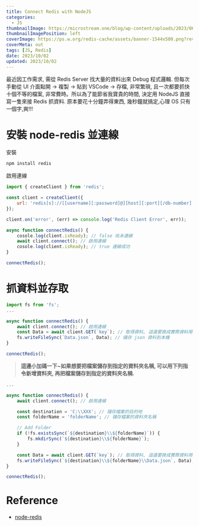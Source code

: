 ```yaml
---
title: Connect Redis with NodeJS
categories:
  - JS
thumbnailImage: https://microstream.one/blog/wp-content/uploads/2023/06/redis_logo-1.png
thumbnailImagePosition: left
coverImage: https://ps.w.org/redis-cache/assets/banner-1544x500.png?rev=2315420
coverMeta: out
tags: [JS, Redis]
date: 2023/10/02
updated: 2023/10/02
---
```


最近因工作需求, 需從 Redis Server 找大量的資料出來 Debug 程式邏輯. 但每次手動從 UI 介面點開 -> 複製 -> 貼到 VSCode -> 存檔, 非常繁瑣, 且一次都要抓快十個不等的檔案, 非常費時。所以為了能節省我寶貴的時間, 決定用 NodeJS 直接寫一隻來接 Redis 抓資料. 原本要花十分鐘弄得東西, 幾秒鐘就搞定,心理 OS 只有一個字,爽!!!

<!--more-->

# 安裝 node-redis 並連線

安裝

```cmd
npm install redis
```

啟用連線

```js
import { createClient } from 'redis';

const client = createClient({
    url: 'redis[s]://[[username][:password]@][host][:port][/db-number]' // 這邊替換成需要的 Redis Server
});

client.on('error', (err) => console.log('Redis Client Error', err));

async function connectRedis() {
    cosole.log(client.isReady); // false 尚未連線
    await client.connect(); // 啟用連線
    cosole.log(client.isReady); // true 連線成功
}

connectRedis();
```

# 抓資料並存取

```js
import fs from 'fs';
...

async function connectRedis() {
    await client.connect(); // 啟用連線
    const Data = await client.GET(`key`); // 取得資料, 這邊要換成實際資料用的 key 才抓的到
    fs.writeFileSync(`Data.json`, Data); // 儲存 json 資料到本機
}

connectRedis();
```

> **這邊小加碼一下~如果想要把檔案儲存到指定的資料夾名稱, 可以用下列指令新增資料夾, 再把檔案儲存到指定的資料夾名稱.**

```js
...

async function connectRedis() {
    await client.connect(); // 啟用連線

    const destination = 'C:\\XXX'; // 儲存檔案的目的地
    const folderName = 'folderName'; // 儲存檔案的資料夾名稱

    // Add Folder
    if (!fs.existsSync(`${destination}\\${folderName}`)) {
        fs.mkdirSync(`${destination}\\${folderName}`);
    }

    const Data = await client.GET(`key`); // 取得資料, 這邊要換成實際資料用的 key 才抓的到
    fs.writeFileSync(`${destination}\\${folderName}\\Data.json`, Data); // 儲存 json 資料到本機
}

connectRedis();
```

# Reference

* [node-redis](https://github.com/redis/node-redis)